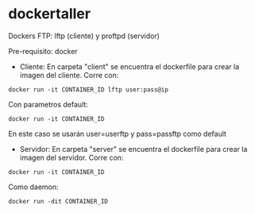 # dockertaller
Dockers FTP: lftp (cliente) y proftpd (servidor)

Pre-requisito: docker

- Cliente:
En carpeta "client" se encuentra el dockerfile para crear la imagen del cliente.
Corre con:
```
docker run -it CONTAINER_ID lftp user:pass@ip
```
Con parametros default:
```
docker run -it CONTAINER_ID
```
En este caso se usarán user=userftp y pass=passftp como default

- Servidor:
En carpeta "server" se encuentra el dockerfile para crear la imagen del servidor.
Corre con:
```
docker run -it CONTAINER_ID
```
Como daemon:
```
docker run -dit CONTAINER_ID
```
